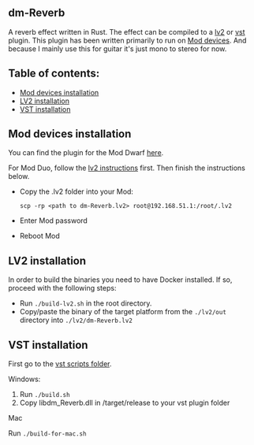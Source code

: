 ## dm-Reverb

A reverb effect written in Rust.
The effect can be compiled to a [lv2](./lv2) or [vst](./vst) plugin.
This plugin has been written primarily to run on [Mod devices](https://moddevices.com/). And because I mainly use this for guitar it's just mono to stereo for now.

## Table of contents:

- [Mod devices installation](#Mod-devices-installation)
- [LV2 installation](#LV2-installation)
- [VST installation](#VST-installation)

## Mod devices installation

You can find the plugin for the Mod Dwarf [here](./lv2/dm-Reverb.lv2/).

For Mod Duo, follow the [lv2 instructions](#LV2-installation) first. Then finish the instructions below.

- Copy the .lv2 folder into your Mod:

  ```
  scp -rp <path to dm-Reverb.lv2> root@192.168.51.1:/root/.lv2
  ```

- Enter Mod password
- Reboot Mod

## LV2 installation

In order to build the binaries you need to have Docker installed. If so, proceed with the following steps:

- Run `./build-lv2.sh` in the root directory.
- Copy/paste the binary of the target platform from the `./lv2/out` directory into `./lv2/dm-Reverb.lv2`

## VST installation

First go to the [vst scripts folder](./vst/scripts).

Windows:

1. Run `./build.sh`
2. Copy libdm_Reverb.dll in /target/release to your vst plugin folder

Mac

Run `./build-for-mac.sh`
